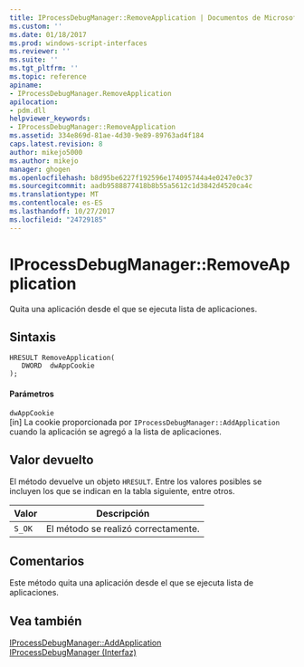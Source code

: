 ```yaml
---
title: IProcessDebugManager::RemoveApplication | Documentos de Microsoft
ms.custom: ''
ms.date: 01/18/2017
ms.prod: windows-script-interfaces
ms.reviewer: ''
ms.suite: ''
ms.tgt_pltfrm: ''
ms.topic: reference
apiname:
- IProcessDebugManager.RemoveApplication
apilocation:
- pdm.dll
helpviewer_keywords:
- IProcessDebugManager::RemoveApplication
ms.assetid: 334e869d-81ae-4d30-9e89-89763ad4f184
caps.latest.revision: 8
author: mikejo5000
ms.author: mikejo
manager: ghogen
ms.openlocfilehash: b8d95be6227f192596e174095744a4e0247e0c37
ms.sourcegitcommit: aadb9588877418b8b55a5612c1d3842d4520ca4c
ms.translationtype: MT
ms.contentlocale: es-ES
ms.lasthandoff: 10/27/2017
ms.locfileid: "24729185"
---
```

# <a name="iprocessdebugmanagerremoveapplication"></a>IProcessDebugManager::RemoveApplication
Quita una aplicación desde el que se ejecuta lista de aplicaciones.  
  
## <a name="syntax"></a>Sintaxis  
  
```  
HRESULT RemoveApplication(  
   DWORD  dwAppCookie  
);  
```  
  
#### <a name="parameters"></a>Parámetros  
 `dwAppCookie`  
 [in] La cookie proporcionada por `IProcessDebugManager::AddApplication` cuando la aplicación se agregó a la lista de aplicaciones.  
  
## <a name="return-value"></a>Valor devuelto  
 El método devuelve un objeto `HRESULT`. Entre los valores posibles se incluyen los que se indican en la tabla siguiente, entre otros.  
  
|Valor|Descripción|  
|-----------|-----------------|  
|`S_OK`|El método se realizó correctamente.|  
  
## <a name="remarks"></a>Comentarios  
 Este método quita una aplicación desde el que se ejecuta lista de aplicaciones.  
  
## <a name="see-also"></a>Vea también  
 [IProcessDebugManager::AddApplication](../../winscript/reference/iprocessdebugmanager-addapplication.md)   
 [IProcessDebugManager (Interfaz)](../../winscript/reference/iprocessdebugmanager-interface.md)